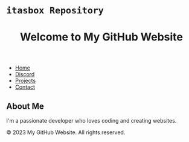 # **`itasbox Repository`**
  <header>
    <h1>Welcome to My GitHub Website</h1>
  </header>
  <nav>
    <ul>
      <li><a href="https://github.com/itasbox">Home</a></li>
      <li><a href="discord.gg/8ETJJ7nBbM">Discord</a></li>
      <li><a href="https://github.com/itasbox?tab=projects">Projects</a></li>
      <li><a href="#">Contact</a></li>
    </ul>
  </nav>
  <main>
    <h2>About Me</h2>
    <p>I'm a passionate developer who loves coding and creating websites.</p>
  <footer>
    <p>&copy; 2023 My GitHub Website. All rights reserved.</p>
  </footer>

